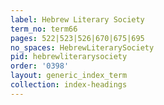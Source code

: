 ```yaml
---
label: Hebrew Literary Society
term_no: term66
pages: 522|523|526|670|675|695
no_spaces: HebrewLiterarySociety
pid: hebrewliterarysociety
order: '0398'
layout: generic_index_term
collection: index-headings
---
```

